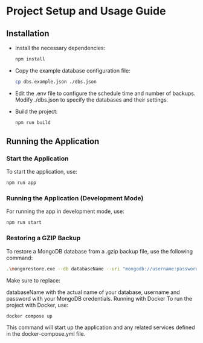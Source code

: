 # Project Setup and Usage Guide
## Installation
- Install the necessary dependencies:

    ```sh
    npm install
    ```
- Copy the example database configuration file:

    ```sh
    cp dbs.example.json ./dbs.json
    ```
- Edit the .env file to configure the schedule time and number of backups.
Modify ./dbs.json to specify the databases and their settings.

- Build the project:

    ```sh
    npm run build
    ```
## Running the Application
### Start the Application
To start the application, use:

```sh
npm run app
```
### Running the Application (Development Mode)
For running the app in development mode, use:

```sh
npm run start
```
### Restoring a GZIP Backup
To restore a MongoDB database from a .gzip backup file, use the following command:

```sh
.\mongorestore.exe --db databaseName --uri "mongodb://username:password@localhost:27017/?directConnection=true&authSource=admin" --archive=.\databaseName.gzip --gzip
```
Make sure to replace:

databaseName with the actual name of your database,
username and password with your MongoDB credentials.
Running with Docker
To run the project with Docker, use:

```sh
docker compose up
```
This command will start up the application and any related services defined in the docker-compose.yml file.

